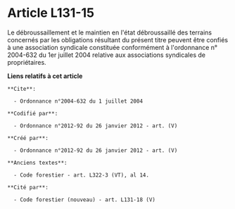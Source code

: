 # Article L131-15

Le débroussaillement et le maintien en l'état débroussaillé des terrains concernés par les obligations résultant du présent
titre peuvent être confiés à une association syndicale constituée conformément à l'ordonnance n° 2004-632 du 1er juillet 2004
relative aux associations syndicales de propriétaires.

**Liens relatifs à cet article**

	**Cite**:

	  - Ordonnance n°2004-632 du 1 juillet 2004

	**Codifié par**:

	  - Ordonnance n°2012-92 du 26 janvier 2012 - art. (V)

	**Créé par**:

	  - Ordonnance n°2012-92 du 26 janvier 2012 - art. (V)

	**Anciens textes**:

	  - Code forestier - art. L322-3 (VT), al 14.

	**Cité par**:

	  - Code forestier (nouveau) - art. L131-18 (V)
